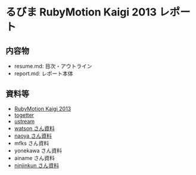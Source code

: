 # るびま RubyMotion Kaigi 2013 レポート

## 内容物
- resume.md: 目次・アウトライン
- report.md: レポート本体

## 資料等
- [RubyMotion Kaigi 2013](http://connpass.com/event/2095/)
- [togetter](http://togetter.com/li/510492)
- [ustream](http://www.ustream.tv/channel/rubymotion-kaigi-2013)
- [watson さん資料](https://speakerdeck.com/watson/rubymotion-2-dot-0)
- [naoya さん資料](https://speakerdeck.com/naoya/shi-jian-rubymotion)
- mfks さん資料
- yonekawa さん資料
- ainame さん資料
- [ninjinkun さん資料](https://speakerdeck.com/ninjinkun/rubymotion-meets-irc)